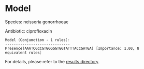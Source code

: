
# Model

Species: neisseria gonorrhoeae

Antibiotic: ciprofloxacin

```
Model (Conjunction - 1 rules):
------------------------------
Presence(AAATCGCCGTGGGGGTGGTATTTACCGATGA) [Importance: 1.00, 8 equivalent rules]

```

For details, please refer to the [results directory](../../../../../results/scm_b/neisseria%20gonorrhoeae/ciprofloxacin/repeat_7/).

